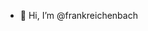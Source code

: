 - 👋 Hi, I’m @frankreichenbach

<!---
frankreichenbach/frankreichenbach is a ✨ special ✨ repository because its `README.md` (this file) appears on your GitHub profile.
You can click the Preview link to take a look at your changes.
--->
